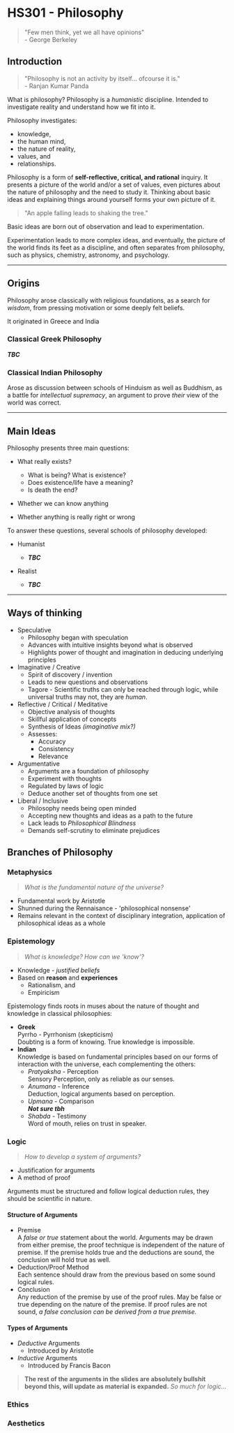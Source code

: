 # HS301 - Philosophy

> "Few men think, yet we all have opinions"\
> \- George Berkeley

## Introduction

> "Philosophy is not an activity by itself... ofcourse it is."\
> \- Ranjan Kumar Panda

What is philosophy? Philosophy is a *humanistic* discipline. Intended to investigate reality and understand how we fit into it.

Philosophy investigates:

- knowledge,
- the human mind,
- the nature of reality,
- values, and
- relationships.

Philosophy is a form of **self-reflective, critical, and rational** inquiry.
It presents a picture of the world and/or a set of values, even pictures about the nature of philosophy and the need to study it.
Thinking about basic ideas and explaining things around yourself forms your own picture of it.

> "An apple falling leads to shaking the tree."

Basic ideas are born out of observation and lead to experimentation.

Experimentation leads to more complex ideas, and eventually, the picture of the world finds its feet as a discipline, and often separates from philosophy, such as physics, chemistry, astronomy, and psychology.

---

## Origins

Philosophy arose classically with religious foundations, as a search for *wisdom*, from pressing motivation or some deeply felt beliefs.

It originated in Greece and India

### Classical Greek Philosophy

***TBC***

### Classical Indian Philosophy

Arose as discussion between schools of Hinduism as well as Buddhism, as a battle for *intellectual supremacy*, an argument to prove *their* view of the world was correct.  

---

## Main Ideas

Philosophy presents three main questions:

- What really exists?

  - What is being? What is existence?
  - Does existence/life have a meaning?
  - Is death the end?

- Whether we can know anything
- Whether anything is really right or wrong

To answer these questions, several schools of philosophy developed:

- Humanist

  - ***TBC***

- Realist

  - ***TBC***

---

## Ways of thinking

- Speculative
  - Philosophy began with speculation
  - Advances with intuitive insights beyond what is observed
  - Highlights power of thought and imagination in deducing underlying principles
- Imaginative / Creative
  - Spirit of discovery / invention
  - Leads to new questions and observations
  - Tagore - Scientific truths can only be reached through logic, while universal truths may not, they are *human*.
- Reflective / Critical / Meditative
  - Objective analysis of thoughts
  - Skillful application of concepts
  - Synthesis of Ideas *(imaginative mix?)*
  - Assesses:
    - Accuracy
    - Consistency
    - Relevance
- Argumentative
  - Arguments are a foundation of philosophy
  - Experiment with thoughts
  - Regulated by laws of logic
  - Deduce another set of thoughts from one set
- Liberal / Inclusive
  - Philosophy needs being open minded
  - Accepting new thoughts and ideas as a path to the future
  - Lack leads to *Philosophical Blindness*
  - Demands self-scrutiny to eliminate prejudices

## Branches of Philosophy

### Metaphysics

> *What is the fundamental nature of the universe?*

- Fundamental work by Aristotle
- Shunned during the Rennaisance \- 'philosophical nonsense'
- Remains relevant in the context of disciplinary integration, application of philosophical ideas as a whole

### Epistemology

> *What is knowledge? How can we 'know'?*

- Knowledge \- *justified beliefs*
- Based on **reason** and **experiences**
  - Rationalism, and
  - Empiricism

Epistemology finds roots in muses about the nature of thought and knowledge in classical philosophies:

- **Greek** \
  Pyrrho - Pyrrhonism (skepticism) \
  Doubting is a form of knowing. True knowledge is impossible.
- **Indian** \
  Knowledge is based on fundamental principles based on our forms of interaction with the universe, each complementing the others:
  - *Pratyaksha* \- Perception\
    Sensory Perception, only as reliable as our senses.
  - *Anumana* \- Inference\
    Deduction, logical arguments based on perception.
  - *Upmana* \- Comparison\
    ***Not sure tbh***
  - *Shabda* \- Testimony\
    Word of mouth, relies on trust in speaker.

### Logic

> *How to develop a system of arguments?*

- Justification for arguments
- A method of proof

Arguments must be structured and follow logical deduction rules, they should be scientific in nature.

#### Structure of Arguments

- Premise\
  A *false or true* statement about the world. Arguments may be drawn from either premise, the proof technique is independent of the nature of premise. If the premise holds true and the deductions are sound, the conclusion will hold true as well.
- Deduction/Proof Method\
  Each sentence should draw from the previous based on some sound logical rules.
- Conclusion\
  Any reduction of the premise by use of the proof rules. May be false or true depending on the nature of the premise. If proof rules are not sound, *a false conclusion can be derived from a true premise.*

#### Types of Arguments

- *Deductive* Arguments
  - Introduced by Aristotle
- *Inductive* Arguments
  - Introduced by Francis Bacon

> **The rest of the arguments in the slides are absolutely bullshit beyond this, will update as material is expanded.** *So much for logic...*

### Ethics

### Aesthetics
